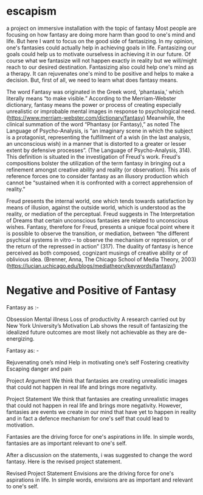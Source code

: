 # escapism
a project on immersive installation with the topic of fantasy
Most people are focusing on how fantasy are doing more harm than good to one's mind and life. But here I want to focus on the good side of fantasizing. In my opinion, one's fantasies could actually help in achieving goals in life. Fantasizing our goals could help us to motivate ourselvess in achieving it in our future. Of course what we fantasize will not happen exactly in reality but we will/might reach to our desired destination. Fantasizing also could help one's mind as a therapy. It can rejuvenates one's mind to be positive and helps to make a decision. But, first of all, we need to learn what does fantasy means.

The word Fantasy was originated in the Greek word, ‘phantasia,’ which literally means “to make visible.” According to the Merriam-Webster dictionary, fantasy means the power or process of creating especially unrealistic or improbable mental images in response to psychological need. (https://www.merriam-webster.com/dictionary/fantasy) Meanwhile, the clinical summation of the word “Phantasy (or Fantasy),” as noted The Language of Psycho-Analysis, is “an imaginary scene in which the subject is a protagonist, representing the fulfillment of a wish (in the last analysis, an unconscious wish) in a manner that is distorted to a greater or lesser extent by defensive processes”. (The Language of Psycho-Analysis, 314). This definition is situated in the investigation of Freud's work. Freud's compositions bolster the utilization of the term fantasy in bringing out a refinement amongst creative ability and reality (or observation). This axis of reference forces one to consider fantasy as an illusory production which cannot be “sustained when it is confronted with a correct apprehension of reality.”

Freud presents the internal world, one which tends towards satisfaction by means of illusion, against the outside world, which is understood as the reality, or mediation of the perceptual. Freud suggests in The Interpretation of Dreams that certain unconscious fantasies are related to unconscious wishes. Fantasy, therefore for Freud, presents a unique focal point where it is possible to observe the transition, or mediation, between “the different psychical systems in vitro – to observe the mechanism or repression, or of the return of the repressed in action” (317). The duality of fantasy is hence perceived as both composed, cognizant musings of creative ability or of oblivious idea.
(Brenner, Anna, The Chicago School of Media Theory, 2003) (https://lucian.uchicago.edu/blogs/mediatheory/keywords/fantasy/)

# Negative and Positive of Fantasy
Fantasy as :-

Obsession
Mental illness
Loss of productivity
A research carried out by New York University’s Motivation Lab shows the result of fantasizing the idealized future outcomes are most likely not achievable as they are de-energizing.

Fantasy as: -

Rejuvenating one’s mind
Help in motivating one’s self
Fostering creativity
Escaping danger and pain

Project Argument
We think that fantasies are creating unrealistic images that could not happen in real life and brings more negativity.

Project Statement
We think that fantasies are creating unrealistic images that could not happen in real life and brings more negativity. However, fantasies are events we create in our mind that have yet to happen in reality and in fact a defence mechanism for one's self that could lead to motivation.

Fantasies are the driving force for one's aspirations in life. In simple words, fantasies are as important relevant to one's self.

After a discussion on the statements, i was suggested to change the word fantasy. Here is the revised project statement.

Revised Project Statement
Envisions are the driving force for one's aspirations in life. In simple words, envisions are as important and relevant to one's self.

